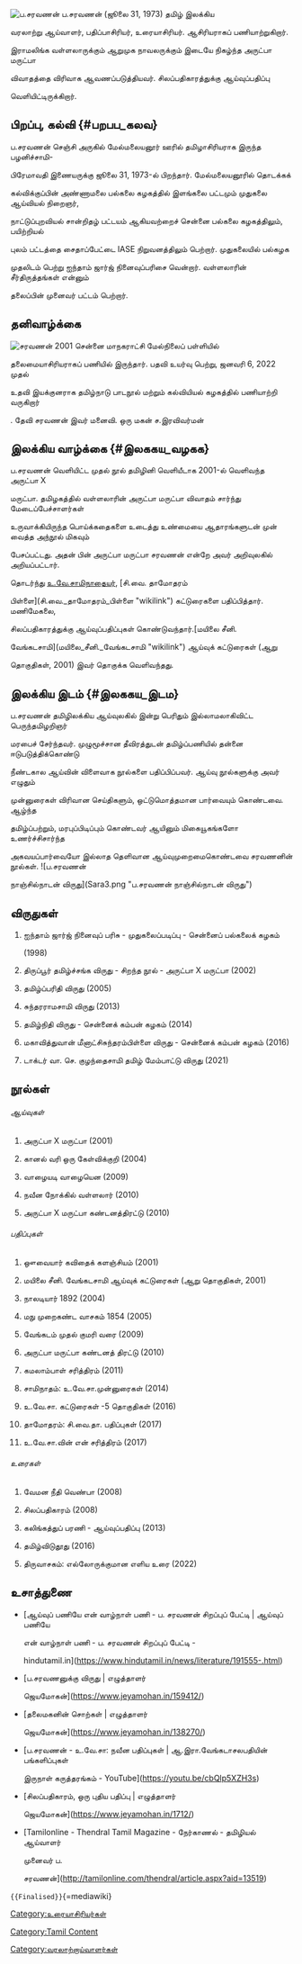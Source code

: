 ![ப.சரவணன்](Saravanan.png "ப.சரவணன்") ப.சரவணன் (ஜூலை 31, 1973) தமிழ் இலக்கிய
வரலாற்று ஆய்வாளர், பதிப்பாசிரியர், உரையாசிரியர். ஆசிரியராகப் பணியாற்றுகிறார்.
இராமலிங்க வள்ளலாருக்கும் ஆறுமுக நாவலருக்கும் இடையே நிகழ்ந்த அருட்பா மருட்பா
விவாதத்தை விரிவாக ஆவணப்படுத்தியவர். சிலப்பதிகாரத்துக்கு ஆய்வுப்பதிப்பு
வெளியிட்டிருக்கிறார்.

## பிறப்பு, கல்வி {#பறபப_கலவ}

ப.சரவணன் செஞ்சி அருகில் மேல்மலையனூர் ஊரில் தமிழாசிரியராக இருந்த பழனிச்சாமி-
பிரேமாவதி இணையருக்கு ஜூலை 31, 1973-ல் பிறந்தார். மேல்மலையனூரில் தொடக்கக்
கல்விக்குப்பின் அண்ணாமலை பல்கலை கழகத்தில் இளங்கலை பட்டமும் முதுகலை ஆய்வியல் நிறைஞர்,
நாட்டுப்புறவியல் சான்றிதழ் பட்டயம் ஆகியவற்றைச் சென்னை பல்கலை கழகத்திலும், பயிற்றியல்
புலம் பட்டத்தை சைதாப்பேட்டை IASE நிறுவனத்திலும் பெற்றார். முதுகலையில் பல்கழக
முதலிடம் பெற்று ஐந்தாம் ஜார்ஜ் நினைவுப்பரிசை வென்றார். வள்ளலாரின் சீர்திருத்தங்கள் என்னும்
தலைப்பின் முனைவர் பட்டம் பெற்றார்.

## தனிவாழ்க்கை

![சரவணன் 2001](Sara.jpg "சரவணன் 2001") சென்னை மாநகராட்சி மேல்நிலைப் பள்ளியில்
தலைமையாசிரியராகப் பணியில் இருந்தார். பதவி உயர்வு பெற்று, ஜனவரி 6, 2022 முதல்
உதவி இயக்குனராக தமிழ்நாடு பாடநூல் மற்றும் கல்வியியல் கழகத்தில் பணியாற்றி வருகிறார்
. தேவி சரவணன் இவர் மனைவி. ஒரு மகன் ச.இரவிவர்மன்

## இலக்கிய வாழ்க்கை {#இலககய_வழகக}

ப.சரவணன் வெளியிட்ட முதல் நூல் தமிழினி வெளியீடாக 2001-ல் வெளிவந்த அருட்பா X
மருட்பா. தமிழகத்தில் வள்ளலாரின் அருட்பா மருட்பா விவாதம் சார்ந்து மேடைப்பேச்சாளர்கள்
உருவாக்கியிருந்த பொய்க்கதைகளை உடைத்து உண்மையை ஆதாரங்களுடன் முன் வைத்த அந்நூல் மிகவும்
பேசப்பட்டது. அதன் பின் அருட்பா மருட்பா சரவணன் என்றே அவர் அறிவுலகில் அறியப்பட்டார்.
தொடர்ந்து [உ.வே.சாமிநாதையர்](உ.வே.சாமிநாதையர் "wikilink"), [சி.வை. தாமோதரம்
பிள்ளை](சி.வை._தாமோதரம்_பிள்ளை "wikilink") கட்டுரைகளை பதிப்பித்தார். மணிமேகலை,
சிலப்பதிகாரத்துக்கு ஆய்வுப்பதிப்புகள் கொண்டுவந்தார்.[மயிலை சீனி.
வேங்கடசாமி](மயிலை_சீனி._வேங்கடசாமி "wikilink") ஆய்வுக் கட்டுரைகள் (ஆறு
தொகுதிகள், 2001) இவர் தொகுக்க வெளிவந்தது.

## இலக்கிய இடம் {#இலககய_இடம}

ப.சரவணன் தமிழிலக்கிய ஆய்வுலகில் இன்று பெரிதும் இல்லாமலாகிவிட்ட பெருந்தமிழறிஞர்
மரபைச் சேர்ந்தவர். முழுமூச்சான தீவிரத்துடன் தமிழ்ப்பணியில் தன்னை ஈடுபடுத்திக்கொண்டு
நீண்டகால ஆய்வின் விளைவாக நூல்களை பதிப்பிப்பவர். ஆய்வு நூல்களுக்கு அவர் எழுதும்
முன்னுரைகள் விரிவான செய்திகளும், ஒட்டுமொத்தமான பார்வையும் கொண்டவை. ஆழ்ந்த
தமிழ்ப்பற்றும், மரபுப்பிடிப்பும் கொண்டவர் ஆயினும் மிகையூகங்களோ உணர்ச்சிசார்ந்த
அகவயப்பார்வையோ இல்லாத தெளிவான ஆய்வுமுறைமைகொண்டவை சரவணனின் நூல்கள். ![ப.சரவணன்
நாஞ்சில்நாடன் விருது](Sara3.png "ப.சரவணன் நாஞ்சில்நாடன் விருது")

## விருதுகள்

1.  ஐந்தாம் ஜார்ஜ் நினைவுப் பரிசு - முதுகலைப்படிப்பு - சென்னைப் பல்கலைக் கழகம்
    (1998)
2.  திருப்பூர் தமிழ்ச்சங்க விருது - சிறந்த நூல் - அருட்பா X மருட்பா (2002)
3.  தமிழ்ப்பரிதி விருது (2005)
4.  சுந்தரராமசாமி விருது (2013)
5.  தமிழ்நிதி விருது - சென்னைக் கம்பன் கழகம் (2014)
6.  மகாவித்துவான் மீனாட்சிசுந்தரம்பிள்ளை விருது - சென்னைக் கம்பன் கழகம் (2016)
7.  டாக்டர் வா. செ. குழந்தைசாமி தமிழ் மேம்பாட்டு விருது (2021)

## நூல்கள்

###### ஆய்வுகள்

1.  அருட்பா X மருட்பா (2001)
2.  கானல் வரி ஒரு கேள்விக்குறி (2004)
3.  வாழையடி வாழையென (2009)
4.  நவீன நோக்கில் வள்ளலார் (2010)
5.  அருட்பா X மருட்பா கண்டனத்திரட்டு (2010)

###### பதிப்புகள்

1.  ஔவையார் கவிதைக் களஞ்சியம் (2001)
2.  மயிலை சீனி. வேங்கடசாமி ஆய்வுக் கட்டுரைகள் (ஆறு தொகுதிகள், 2001)
3.  நாலடியார் 1892 (2004)
4.  மநு முறைகண்ட வாசகம் 1854 (2005)
5.  வேங்கடம் முதல் குமரி வரை (2009)
6.  அருட்பா மருட்பா கண்டனத் திரட்டு (2010)
7.  கமலாம்பாள் சரித்திரம் (2011)
8.  சாமிநாதம்: உ.வே.சா.முன்னுரைகள் (2014)
9.  உ.வே.சா. கட்டுரைகள் -5 தொகுதிகள் (2016)
10. தாமோதரம்: சி.வை.தா. பதிப்புகள் (2017)
11. உ.வே.சா.வின் என் சரித்திரம் (2017)

###### உரைகள்

1.  வேமன நீதி வெண்பா (2008)
2.  சிலப்பதிகாரம் (2008)
3.  கலிங்கத்துப் பரணி - ஆய்வுப்பதிப்பு (2013)
4.  தமிழ்விடுதூது (2016)
5.  திருவாசகம்: எல்லோருக்குமான எளிய உரை (2022)

## உசாத்துணை

-   [ஆய்வுப் பணியே என் வாழ்நாள் பணி - ப. சரவணன் சிறப்புப் பேட்டி \| ஆய்வுப் பணியே
    என் வாழ்நாள் பணி - ப. சரவணன் சிறப்புப் பேட்டி -
    hindutamil.in](https://www.hindutamil.in/news/literature/191555-.html)
-   [ப.சரவணனுக்கு விருது \| எழுத்தாளர்
    ஜெயமோகன்](https://www.jeyamohan.in/159412/)
-   [தலைமகனின் சொற்கள் \| எழுத்தாளர்
    ஜெயமோகன்](https://www.jeyamohan.in/138270/)
-   [ப.சரவணன் - உ.வே.சா: நவீன பதிப்புகள் \| ஆ.இரா.வேங்கடாசலபதியின் பங்களிப்புகள்
    இருநாள் கருத்தரங்கம் - YouTube](https://youtu.be/cbQlp5XZH3s)
-   [சிலப்பதிகாரம், ஒரு புதிய பதிப்பு \| எழுத்தாளர்
    ஜெயமோகன்](https://www.jeyamohan.in/1712/)
-   [Tamilonline - Thendral Tamil Magazine - நேர்காணல் - தமிழியல் ஆய்வாளர்
    முனைவர் ப.
    சரவணன்](http://tamilonline.com/thendral/article.aspx?aid=13519)

`{{Finalised}}`{=mediawiki}

[Category:உரையாசிரியர்கள்](Category:உரையாசிரியர்கள் "wikilink")
[Category:Tamil Content](Category:Tamil_Content "wikilink")
[Category:வரலாற்றாய்வாளர்கள்](Category:வரலாற்றாய்வாளர்கள் "wikilink")
